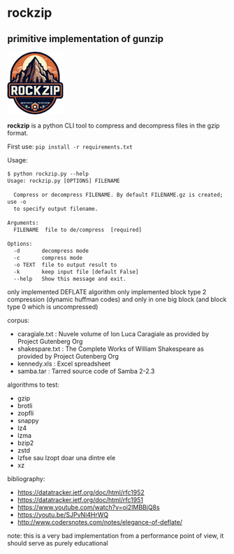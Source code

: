 # rockzip

## primitive implementation of **gun**zip

<img src='rockzip.png' width='128'>

**rockzip** is a python CLI tool to compress and decompress files in the gzip format.

First use:
`pip install -r requirements.txt`

Usage:

```
$ python rockzip.py --help
Usage: rockzip.py [OPTIONS] FILENAME

  Compress or decompress FILENAME. By default FILENAME.gz is created; use -o
  to specify output filename.

Arguments:
  FILENAME  file to de/compress  [required]

Options:
  -d       decompress mode
  -c       compress mode
  -o TEXT  file to output result to
  -k       keep input file [default False]
  --help   Show this message and exit.
```

only implemented DEFLATE algorithm
only implemented block type 2 compression (dynamic huffman codes) and only in one big block (and block type 0 which is uncompressed)

corpus:

- caragiale.txt : Nuvele volume of Ion Luca Caragiale as provided by Project Gutenberg Org
- shakespare.txt : The Complete Works of William Shakespeare as provided by Project Gutenberg Org
- kennedy.xls : Excel spreadsheet
- samba.tar : Tarred source code of Samba 2-2.3

<!-- //
- enwik9.xml : the first 10^9 bytes of a specific version of English Wikipedia.
- pi.txt : 10^9 digits of pi in decimal as provided by archive.org
// -->

algorithms to test:

- gzip
- brotli
- zopfli
- snappy
- lz4
- lzma
- bzip2
- zstd
- lzfse sau lzopt doar una dintre ele
- xz

bibliography:

- https://datatracker.ietf.org/doc/html/rfc1952
- https://datatracker.ietf.org/doc/html/rfc1951
- https://www.youtube.com/watch?v=oi2lMBBjQ8s
- https://youtu.be/SJPvNi4HrWQ
- http://www.codersnotes.com/notes/elegance-of-deflate/

note:
this is a very bad implementation from a performance point of view, it should serve as purely educational
